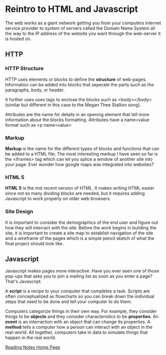 # Reintro to HTML and Javascript

The web works as a giant network getting you from your computers internet service provider to system of servers called the Domain Name System all the way to the IP address of the website you want through the web-server it is hosted on.

## HTTP
### HTTP Structure
HTTP uses elements or blocks to define the **structure** of web-pages. Information can be added into blocks that seperate the parts such as the paragraphs, body, or header. 

It further uses uses tags to enclose the blocks such as \<body>\</body> (similar but different in this case to the Megan Thee Stallion song).

Attributes are the name for details in an opening element that tell more information about the blocks formatting. Attributes have a name=value format such as \<p name=value>

### Markup
**Markup** is the name for the different types of blocks and functions that can be added to a HTML file; The most interesting markup I have seen so far is the \<iframes> tag which can let you splice a window of another site into your page. Ever wonder how google maps was integrated into websites?

### HTML 5
**HTML 5** is the mst recent version of HTML. It makes writing HTML easier since not as many dividing blocks are needed, but it requires adding Javascript to work properly on older web browsers. 

### Site Design
It is important to consider the demographics of the end user and figure out how they will interract with the site. Before the work begins in building the site, it is important to create a site map to establish navigation of the site and a wireframe of the pages which is a simple pencil sketch of what the final project should look like. 

## Javascript
Javascript makes pages more interactive. Have you ever seen one of those pop-ups that asks you to join a mailing list as soon as you enter a page? That's Javascript.

A **script** is a recipe to your computer that completes a task. Scripts are often conceptualized as flowcharts so you can break down the individual steps that need to be done and tell your computer to do them. 

Computers categorize things in their own way. For example, they consider things to be **objects** and they consider characteristics to be **properties**. An **event** is an interraction with an object that can change its properties. A **method** tells a computer how a person can interact with an object in the real-world. All together, computers take in data to simulate things that happen in the real world. 

[Reading Notes Home Page](README.md)